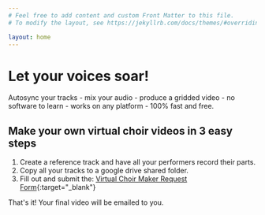 ```yaml
---
# Feel free to add content and custom Front Matter to this file.
# To modify the layout, see https://jekyllrb.com/docs/themes/#overriding-theme-defaults

layout: home
---
```


<script data-ad-client="ca-pub-2485404446552133" async src="https://pagead2.googlesyndication.com/pagead/js/adsbygoogle.js"></script>

# Let your voices soar!

Autosync your tracks - mix your audio - produce a gridded video -
no software to learn - works on any platform - 100% fast and free.

## Make your own virtual choir videos in 3 easy steps

1. Create a reference track and have all your performers record their
   parts.
2. Copy all your tracks to a google drive shared folder.
3. Fill out and submit the: [Virtual Choir Maker Request Form](https://forms.gle/ychkZ2R1ZQyL7B9j9){:target="_blank"}

That's it!  Your final video will be emailed to you.

